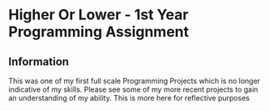 # Higher Or Lower - 1st Year Programming Assignment

## Information
This was one of my first full scale Programming Projects which is no longer indicative of my skills. Please see some of my more recent projects to gain an understanding of my ability. This is more here for reflective purposes
